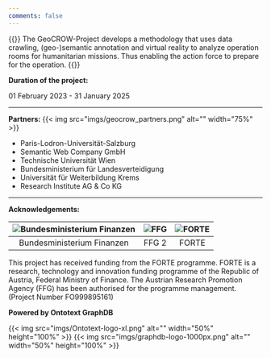 ```yaml
---
comments: false
---
```


{{<justify>}}
The GeoCROW-Project develops a methodology that uses data crawling, (geo-)semantic annotation and virtual reality to analyze operation rooms for humanitarian missions. Thus enabling the action force to prepare for the operation.
{{</justify>}}

**Duration of the project:**

01 February 2023 - 31 January 2025

---

**Partners:**
{{< img src="imgs/geocrow_partners.png" alt="" width="75%" >}}

- Paris-Lodron-Universität-Salzburg
- Semantic Web Company GmbH
- Technische Universität Wien
- Bundesministerium für Landesverteidigung
- Universität für Weiterbildung Krems
- Research Institute AG & Co KG

---

**Acknowledgements:**

| ![Bundesministerium Finanzen](imgs/bundesministerium_finanzen.jpg) | ![FFG](imgs/ffg_logo.svg) | ![FORTE](imgs/forte_logo_cutout.jpg) |
| :----------------------------------------------------------------: | :-----------------------: | :----------------------------------: |
|                     Bundesministerium Finanzen                     |           FFG 2           |                FORTE                 |

This project has received funding from the FORTE programme. FORTE is a research, technology and innovation funding programme of the Republic of Austria, Federal Ministry of Finance. The Austrian Research Promotion Agency (FFG) has been authorised for the programme management. (Project Number FO999895161)

**Powered by Ontotext GraphDB**

{{< img src="imgs/Ontotext-logo-xl.png" alt="" width="50%" height="100%" >}}
{{< img src="imgs/graphdb-logo-1000px.png" alt="" width="50%" height="100%" >}}

